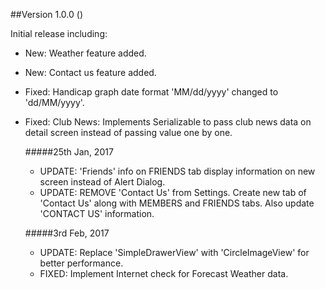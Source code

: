 ##Version 1.0.0 ()

Initial release including:

- New: Weather feature added.
- New: Contact us feature added.
- Fixed: Handicap graph date format 'MM/dd/yyyy' changed to 'dd/MM/yyyy'.
- Fixed: Club News: Implements Serializable to pass club news data on detail screen instead of passing value one by one.

   #####25th Jan, 2017
    - UPDATE: 'Friends' info on FRIENDS tab display information on new screen instead of Alert Dialog.
    - UPDATE: REMOVE 'Contact Us' from Settings. Create new tab of 'Contact Us' along with MEMBERS and FRIENDS tabs. Also update 'CONTACT US' information.

   #####3rd Feb, 2017
    - UPDATE: Replace 'SimpleDrawerView' with 'CircleImageView' for better performance.
    - FIXED: Implement Internet check for Forecast Weather data.